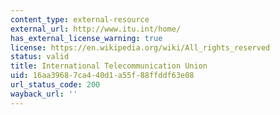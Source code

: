 ```yaml
---
content_type: external-resource
external_url: http://www.itu.int/home/
has_external_license_warning: true
license: https://en.wikipedia.org/wiki/All_rights_reserved
status: valid
title: International Telecommunication Union
uid: 16aa3968-7ca4-40d1-a55f-88ffddf63e08
url_status_code: 200
wayback_url: ''
---
```

